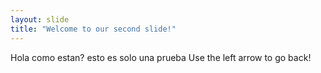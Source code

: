 ```yaml
---
layout: slide
title: "Welcome to our second slide!"
---
```

Hola como estan? esto es solo una prueba
Use the left arrow to go back!
